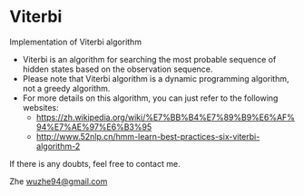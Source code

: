 # Viterbi
Implementation of Viterbi algorithm

- Viterbi is an algorithm for searching the most probable sequence of hidden states based on the observation sequence.
- Please note that Viterbi algorithm is a dynamic programming algorithm, not a greedy algorithm.
- For more details on this algorithm, you can just refer to the following websites:
  - https://zh.wikipedia.org/wiki/%E7%BB%B4%E7%89%B9%E6%AF%94%E7%AE%97%E6%B3%95
  - http://www.52nlp.cn/hmm-learn-best-practices-six-viterbi-algorithm-2
 
 If there is any doubts, feel free to contact me.
 
 Zhe
 wuzhe94@gmail.com
